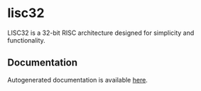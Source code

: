 <!---
--
--  readme.md
--  lisc32
--
--  Created by Noah Wooten on 12/4/24.
--
--->
# lisc32
LISC32 is a 32-bit RISC architecture designed for simplicity and functionality.

## Documentation
Autogenerated documentation is available [here](docs.md).

